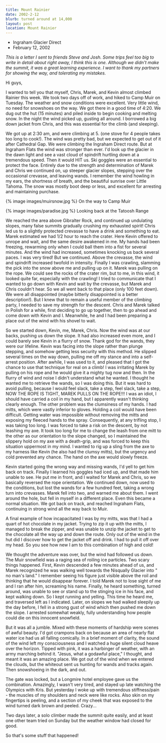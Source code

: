 ```yaml
---
title: Mount Rainier
date: 2002-2-12
blurb: turned around at 14,000
layout: post
location: Mount Rainier
---
```


* Ingraham Glacier Direct
* February 12, 2002

*This is a letter I sent to friends Steve and Josh. Some trips feel too
big to write in detail about right away, I think this is one. Although we
didn't make the summit, it was a great learning experience. I want to thank my
partners for showing the way, and tolerating my mistakes.*


Hi guys,


I wanted to tell you that myself, 
Chris, 
Marek, and Kevin almost climbed
Rainier this week. We took two days off of work, and hiked to Camp Muir on
Tuesday. The weather and snow conditions were excellent. Very little wind, no
need for snowshoes on the way. We got there in a good time of 4:20. We dug out
the hut (15 minutes) and piled inside to begin cooking and melting snow. In the
night the wind picked up, gusting all around. I borrowed a big down jacket from
Chris, and this was essential for the climb (and sleeping).


We got up at 2:30 am, and were climbing at 5. (one stove for 4 people takes
too long to cook!). The wind was pretty bad, but we expected to get out of it
after Cathedral Gap. We were climbing the Ingraham Direct route. But at
Ingraham Flats the wind was stronger than ever. I'd look up the glacier in the
dawn light and see a vast cloud of spindrift hurtling down at a tremendous
speed. Then it would HIT us. Ski goggles were an essential to protect the face.
Entirely due to the strength and determination of Marek and Chris we continued
on, up steeper glacier slopes, stepping over the occasional crevasse, and
leaving wands. I remember the wind howling in my ears, the shortness of breath,
and the beautiful sunrise over Little Tahoma. The snow was mostly boot deep or
less, and excellent for arresting and maintaining purchase.

{% image images/muirsnow.jpg %}
On the way to Camp Muir

{% image images/paradise.jpg %}
Looking back at the Tatoosh Range


We reached the area above Gibralter Rock, and continued up undulating
slopes, many false summits gradually crushing my exhausted spirit! Chris led us
to a slightly protected crevasse to have a drink and something to eat. Marek
estimated we had 1/2 hour to reach the crater. Here Kevin offered to unrope and
wait, and the same desire awakened in me. My hands had been freezing, rewarming
only when I could ball them into a fist for several minutes. And the wind had
increased, sometimes knocking us back several paces. I was very tired! But we
continued. Above the crevasse, the wind and spindrift increased twofold in
intensity. Finally I was crawling, slamming the pick into the snow above me and
pulling up on it. Marek was pulling on the rope. We could see the rocks of the
crater rim, but to me, in this wind, it looked quite far, especially with the
crawling! I tried to communicate that I wanted to go down with Kevin and wait
by the crevasse, but Marek and Chris couldn't hear. So we all went back to that
place (only 100 feet down). We were all disappointed (maybe bitterly
disappointed is a better description!). But I knew that to remain a useful
member of the climbing party, I needed to save my strength for the descent.
Chris and Marek talked in Polish for a while, first deciding to go up together,
then to go ahead and come down with Kevin and I. Meanwhile, he and I had been
preparing a place out of the wind with his shovel to wait.


So we started down, Kevin, me, Marek, Chris. Now the wind was at our backs,
pushing us down the slope. It had also increased even more, and I could barely
see Kevin in a flurry of snow. Thank god for the wands, they were our lifeline.
Kevin was facing into the slope rather than plunge stepping, and somehow
getting less security with this method. He slipped several times on the way
down, pulling me off my stance and into a self-arrest position. After awhile, I
was used to it, and pleased that I got the chance to use that technique for
real on a climb! I was irritating Marek by pulling on his rope and he would
give it a mighty tug now and then. In the flurry of wind and noise I didn't
understand what he wanted. I thought he wanted me to retrieve the wands, so I
was doing this. But it was hard to avoid pulling, because I would feel slack,
take a step, feel slack, take a step, NOW THE ROPE IS TIGHT, MAREK PULLS ON THE
ROPE!!! I was an idiot, I should have carried a coil in my hand, but I
apparently wasn't thinking clearly enough. The other problem was the clumsiness
of my hands. I had mitts, which were vastly inferior to gloves. Holding a coil
would have been difficult. Getting water was impossible without removing the
mitts and exposing my fleeced hands to the spray. Consequently, at any trifling
stop, I was taking too long. I was forced to take a risk on the descent, by not
leashing my axe. It took too long for me to change the leash from one mitt to
the other as our orientation to the slope changed, so I maintained the slippery
hold on my axe with a death-grip, and was forced to keep this situation
uppermost in my mind. I wanted to rig up a sling from the axe to my harness
like Kevin (he also had the clumsy mitts), but the urgency and cold prevented
any chance. The hand on the axe would slowly freeze.


Kevin started going the wrong way and missing wands, I'd yell to get him
back on track. Finally I learned his goggles had iced up, and that made him
unable to see. He put me in front, and I waited for Marek and Chris, so we
basically reversed the rope orientation. We continued down, now used to the
conditions, but lost the wands for a few hundred feet, taking a wrong turn into
crevasses. Marek fell into two, and warned me about them. I went around the
hole, but fell in myself in a different place. Even this became a normal
situation. We got back on track, and reached Ingraham Flats, continuing in
strong wind all the way back to Muir.


A final example of how incapacitated I was by my mitts, was that I had a
quart of hot chocolate in my jacket. Trying to zip it up with the mitts, I
managed to break the zipper, and was unable to unzip the jacket to get to the
chocolate all the way up and down the route. Only out of the wind in the hut
did I discover how to get the jacket off and drink. I had to pull it off over
my head. So you see how new I am to this combination of high and cold!


We thought the adventure was over, but the wind had followed us down. The
Muir snowfield was a raging sea of roiling ice particles. Two scary things
happened. First, Kevin descended a few minutes ahead of us, and Marek
recognized he was walking well towards the Nisqually Glacier into "
no man's
land." I remember seeing his figure just visible above the roil and thinking
that he would disappear forever. I told Marek not to lose sight of me and I ran
after him, screaming his name. Finally, he heard something, turned around, was
unable to see or stand up to the stinging ice in his face, and kept walking
down. So I kept running and yelling. This time he heard me, and traversed left
as I indicated. Later, on slopes we had walked sleepily up the day before, I
fell in a strong gust of wind which then pushed me down the slope. I arrested
somewhat weakly, fully understanding how people could die on this innocent
snowfield.


But it was all a jumble. Mixed with these moments of hardship were scenes of
awful beauty. I'd got crampons back on because an area of nearly flat water ice
had us all falling comically. In a brief moment of clarity, the sound of the
wind left my consciousness and I watched a huge silent cloud heave over the
horizon. Tipped with pink, it was a harbinger of weather, with an army marching
behind it. "Jesus, what a godawful place," I thought, and meant it was an
amazing place. We got out of the wind when we entered the clouds, but the
whiteout sent us hunting for wands and tracks again. Then snowshoeing in the
dark, and out.


The gate was locked, but a Longmire hotel employee gave us the combination.
Amazingly, I wasn't very tired, and stayed up late watching the Olympics with
Kris. But yesterday I woke up with tremendous stiffness/pain - the muscles of
my shoulders and neck were like rocks. Also skin on my fingertips is peeling,
and a section of my cheek that was exposed to the wind turned dark brown and
peeled. Crazy...


Two days later, a solo climber made the summit quite easily, and at least
one other team tried on Sunday but the weather window had closed for good.


So that's some stuff that happened!




